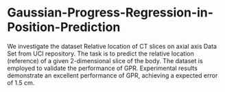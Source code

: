 # Gaussian-Progress-Regression-in-Position-Prediction

We investigate the dataset Relative location of CT slices on axial axis Data Set from UCI repository. The task is to predict the relative location (reference) of a given 2-dimensional slice of the body. The dataset is employed to validate the performance of GPR. Experimental results demonstrate an excellent performance of GPR, achieving a expected error of 1.5 cm.
